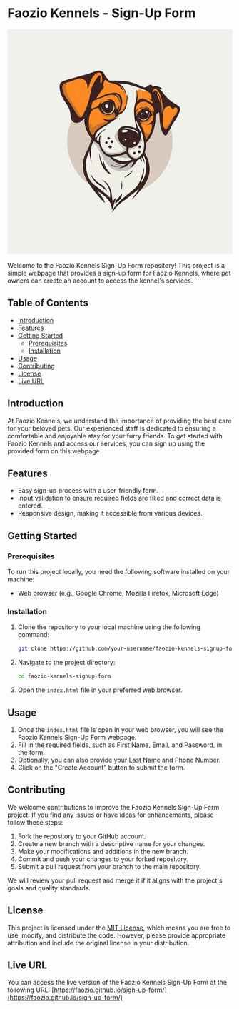 # Faozio Kennels - Sign-Up Form

![Faozio Kennels](./images/header-logo.jpg)

Welcome to the Faozio Kennels Sign-Up Form repository! This project is a simple webpage that provides a sign-up form for Faozio Kennels, where pet owners can create an account to access the kennel's services.

## Table of Contents

- [Introduction](#introduction)
- [Features](#features)
- [Getting Started](#getting-started)
  - [Prerequisites](#prerequisites)
  - [Installation](#installation)
- [Usage](#usage)
- [Contributing](#contributing)
- [License](#license)
- [Live URL](#live-url)

## Introduction

At Faozio Kennels, we understand the importance of providing the best care for your beloved pets. Our experienced staff is dedicated to ensuring a comfortable and enjoyable stay for your furry friends. To get started with Faozio Kennels and access our services, you can sign up using the provided form on this webpage.

## Features

- Easy sign-up process with a user-friendly form.
- Input validation to ensure required fields are filled and correct data is entered.
- Responsive design, making it accessible from various devices.

## Getting Started

### Prerequisites

To run this project locally, you need the following software installed on your machine:

- Web browser (e.g., Google Chrome, Mozilla Firefox, Microsoft Edge)

### Installation

1. Clone the repository to your local machine using the following command:

   ```bash
   git clone https://github.com/your-username/faozio-kennels-signup-form.git
   ```

2. Navigate to the project directory:

   ```bash
   cd faozio-kennels-signup-form
   ```

3. Open the `index.html` file in your preferred web browser.

## Usage

1. Once the `index.html` file is open in your web browser, you will see the Faozio Kennels Sign-Up Form webpage.
2. Fill in the required fields, such as First Name, Email, and Password, in the form.
3. Optionally, you can also provide your Last Name and Phone Number.
4. Click on the "Create Account" button to submit the form.

## Contributing

We welcome contributions to improve the Faozio Kennels Sign-Up Form project. If you find any issues or have ideas for enhancements, please follow these steps:

1. Fork the repository to your GitHub account.
2. Create a new branch with a descriptive name for your changes.
3. Make your modifications and additions in the new branch.
4. Commit and push your changes to your forked repository.
5. Submit a pull request from your branch to the main repository.

We will review your pull request and merge it if it aligns with the project's goals and quality standards.

## License

This project is licensed under the [MIT License](LICENSE), which means you are free to use, modify, and distribute the code. However, please provide appropriate attribution and include the original license in your distribution.

## Live URL

You can access the live version of the Faozio Kennels Sign-Up Form at the following URL: [https://faozio.github.io/sign-up-form/](https://faozio.github.io/sign-up-form/)